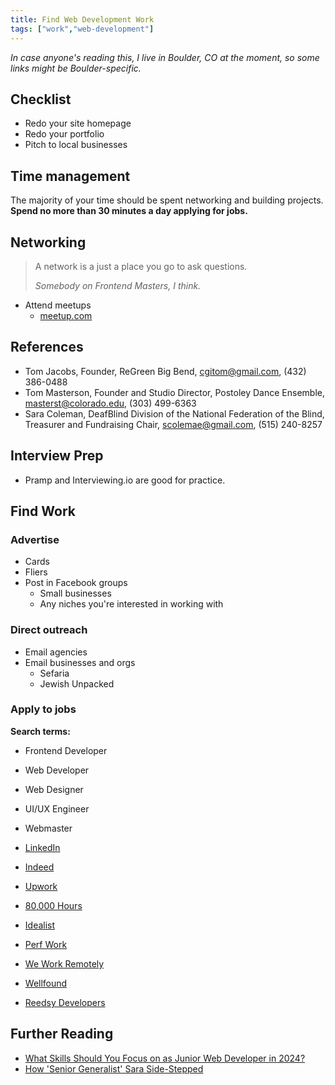 ```yaml
---
title: Find Web Development Work
tags: ["work","web-development"]
---
```


*In case anyone's reading this, I live in Boulder, CO at the moment, so some links might be Boulder-specific.*

## Checklist

- Redo your site homepage
- Redo your portfolio
- Pitch to local businesses

## Time management

The majority of your time should be spent networking and building projects. **Spend no more than 30 minutes a day applying for jobs.**

## Networking

> A network is a just a place you go to ask questions.
> 
> <cite>Somebody on Frontend Masters, I think.</cite>

- Attend meetups
	- [meetup.com](https://www.meetup.com/home/)

## References

- Tom Jacobs, Founder, ReGreen Big Bend, cgitom@gmail.com, (432) 386-0488
- Tom Masterson, Founder and Studio Director, Postoley Dance Ensemble, masterst@colorado.edu, ‭(303) 499-6363‬
- Sara Coleman, DeafBlind Division of the National Federation of the Blind, Treasurer and Fundraising Chair, ‭scolemae@gmail.com, (515) 240-8257‬

## Interview Prep

- Pramp and Interviewing.io are good for practice.

## Find Work

### Advertise

- Cards
- Fliers
- Post in Facebook groups
	- Small businesses
	- Any niches you're interested in working with

### Direct outreach

- Email agencies
- Email businesses and orgs
	- Sefaria
	- Jewish Unpacked

### Apply to jobs

**Search terms:**

- Frontend Developer
- Web Developer
- Web Designer
- UI/UX Engineer
- Webmaster

- [LinkedIn](https://www.linkedin.com/jobs/)
- [Indeed](https://www.indeed.com/)
- [Upwork](https://www.upwork.com/nx/find-work/)
- [80,000 Hours](https://jobs.80000hours.org/?query=frontend%20developer)
- [Idealist](https://www.idealist.org/en)
- [Perf Work](https://www.perfwork.com/)
- [We Work Remotely](https://weworkremotely.com/)
- [Wellfound](https://wellfound.com/jobs)
- [Reedsy Developers](https://reedsy.com/website/author-website-design)

## Further Reading

- [What Skills Should You Focus on as Junior Web Developer in 2024?](https://frontendmasters.com/blog/what-skills-should-you-focus-on-as-junior-web-developer-in-2024/)
- [How 'Senior Generalist' Sara Side-Stepped](https://sarajoy.dev/blog/saras-side-step/)
